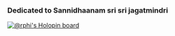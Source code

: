 ### Dedicated to Sannidhaanam sri sri jagatmindri
[![@rphi's Holopin board](https://holopin.io/api/user/board?user=kantheerava)](https://holopin.io/@kantheerava)
<!--
**kantheerava/kantheerava** is a ✨ _special_ ✨ repository because its `README.md` (this file) appears on your GitHub profile.

Here are some ideas to get you started:

- 🔭 I’m currently working on ...
- 🌱 I’m currently learning ...
- 👯 I’m looking to collaborate on ...
- 🤔 I’m looking for help with ...
- 💬 Ask me about ...
- 📫 How to reach me: ...
- 😄 Pronouns: ...
- ⚡ Fun fact: ...
-->
